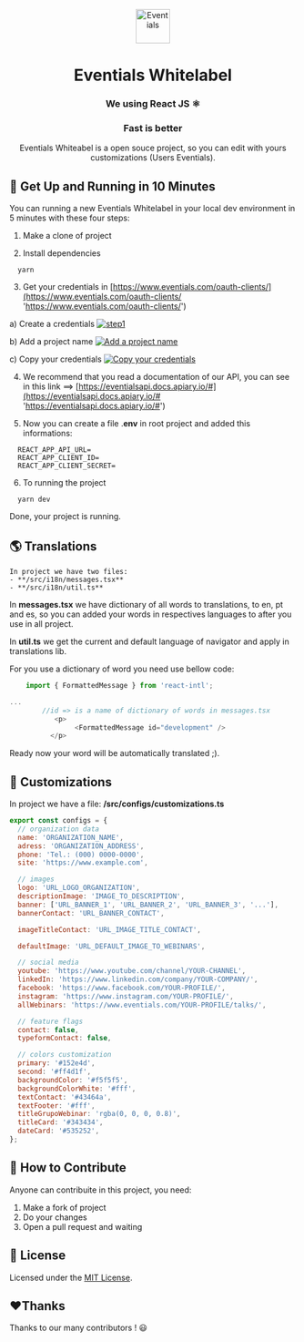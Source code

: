 <p align="center">
  <a href="https://eventials.com">
    <img alt="Eventials" src="https://s3.amazonaws.com/dev-assets.eventials.com/whitelabel-dev/logo.jpg" width="60" />
  </a>
</p>
<h1 align="center">
  Eventials Whitelabel
</h1>
<h3 align="center">
  We using React JS ⚛️ 
</h3>
<h3 align="center">
  Fast is better
</h3>
<p align="center">
  Eventials Whiteabel is a open souce project, so you can edit with yours customizations (Users Eventials).
</p>

## 🚀 Get Up and Running in 10 Minutes

You can running a new Eventials Whitelabel in your local dev environment in 5 minutes with these four steps:

1. Make a clone of project

2. Install dependencies

```shell
  yarn
```

3. Get your credentials in [https://www.eventials.com/oauth-clients/](https://www.eventials.com/oauth-clients/ 'https://www.eventials.com/oauth-clients/')

a) Create a credentials
[![step1](https://s3.amazonaws.com/dev-assets.eventials.com/whitelabel-dev/1+-+create-credentials.jpg 'step1')](https://s3.amazonaws.com/dev-assets.eventials.com/whitelabel-dev/1+-+create-credentials.jpg 'step1')

b) Add a project name
[![Add a project name](https://s3.amazonaws.com/dev-assets.eventials.com/whitelabel-dev/2+-+added-project-name.jpg 'Add a project name')](http://https://s3.amazonaws.com/dev-assets.eventials.com/whitelabel-dev/2+-+added-project-name.jpg 'Add a project name')

c) Copy your credentials
[![Copy your credentials](https://s3.amazonaws.com/dev-assets.eventials.com/whitelabel-dev/3+-+copy-credentials.jpg 'Copy your credentials')](https://s3.amazonaws.com/dev-assets.eventials.com/whitelabel-dev/3+-+copy-credentials.jpg 'Copy your credentials')

4. We recommend that you read a documentation of our API, you can see in this link ==> [https://eventialsapi.docs.apiary.io/#](https://eventialsapi.docs.apiary.io/# 'https://eventialsapi.docs.apiary.io/#')

5. Now you can create a file .**env** in root project and added this informations:

```shell
  REACT_APP_API_URL=
  REACT_APP_CLIENT_ID=
  REACT_APP_CLIENT_SECRET=
```

6. To running the project

```shell
  yarn dev

```

Done, your project is running.

## :earth_americas: Translations

    In project we have two files:
    - **/src/i18n/messages.tsx**
    - **/src/i18n/util.ts**

In **messages.tsx** we have dictionary of all words to translations, to en, pt and es, so you can added your words in respectives languages to after you use in all project.

In **util.ts** we get the current and default language of navigator and apply in translations lib.

For you use a dictionary of word you need use bellow code:

```javascript
	import { FormattedMessage } from 'react-intl';

...
		//id => is a name of dictionary of words in messages.tsx
           <p>
                <FormattedMessage id="development" />
          </p>

```

Ready now your word will be automatically translated ;).

## :art: Customizations

In project we have a file: **/src/configs/customizations.ts**

```javascript
export const configs = {
  // organization data
  name: 'ORGANIZATION_NAME',
  adress: 'ORGANIZATION_ADDRESS',
  phone: 'Tel.: (000) 0000-0000',
  site: 'https://www.example.com',

  // images
  logo: 'URL_LOGO_ORGANIZATION',
  descriptionImage: 'IMAGE_TO_DESCRIPTION',
  banner: ['URL_BANNER_1', 'URL_BANNER_2', 'URL_BANNER_3', '...'],
  bannerContact: 'URL_BANNER_CONTACT',

  imageTitleContact: 'URL_IMAGE_TITLE_CONTACT',

  defaultImage: 'URL_DEFAULT_IMAGE_TO_WEBINARS',

  // social media
  youtube: 'https://www.youtube.com/channel/YOUR-CHANNEL',
  linkedIn: 'https://www.linkedin.com/company/YOUR-COMPANY/',
  facebook: 'https://www.facebook.com/YOUR-PROFILE/',
  instagram: 'https://www.instagram.com/YOUR-PROFILE/',
  allWebinars: 'https://www.eventials.com/YOUR-PROFILE/talks/',

  // feature flags
  contact: false,
  typeformContact: false,

  // colors customization
  primary: '#152e4d',
  second: '#ff4d1f',
  backgroundColor: '#f5f5f5',
  backgroundColorWhite: '#fff',
  textContact: '#43464a',
  textFooter: '#fff',
  titleGrupoWebinar: 'rgba(0, 0, 0, 0.8)',
  titleCard: '#343434',
  dateCard: '#535252',
};
```

## 🤝 How to Contribute

Anyone can contribuite in this project, you need:

1. Make a fork of project
2. Do your changes
3. Open a pull request and waiting

## :memo: License

Licensed under the [MIT License](./LICENSE).

## :heart:Thanks

Thanks to our many contributors ! :smiley:
